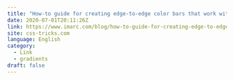 ```yaml
---
title: "How-to guide for creating edge-to-edge color bars that work with a grid"
date: 2020-07-01T20:11:26Z
link: https://www.imarc.com/blog/how-to-guide-for-creating-edge-to-edge-color-bars-that-work-with-a-grid?utm_medium=RSS&utm_source=news.12bit.vn
site: css-tricks.com
language: English
category:
  - Link
  - gradients
draft: false
---
```

